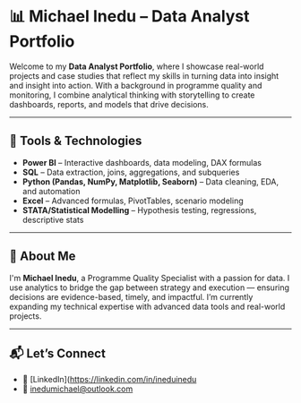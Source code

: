 # 📊 Michael Inedu – Data Analyst Portfolio

Welcome to my **Data Analyst Portfolio**, where I showcase real-world projects and case studies that reflect my skills in turning data into insight and insight into action. With a background in programme quality and monitoring, I combine analytical thinking with storytelling to create dashboards, reports, and models that drive decisions.

---

## 🧰 Tools & Technologies

- **Power BI** – Interactive dashboards, data modeling, DAX formulas
- **SQL** – Data extraction, joins, aggregations, and subqueries
- **Python (Pandas, NumPy, Matplotlib, Seaborn)** – Data cleaning, EDA, and automation
- **Excel** – Advanced formulas, PivotTables, scenario modeling
- **STATA/Statistical Modelling** – Hypothesis testing, regressions, descriptive stats

---

## 🎯 About Me

I'm **Michael Inedu**, a Programme Quality Specialist with a passion for data. I use analytics to bridge the gap between strategy and execution — ensuring decisions are evidence-based, timely, and impactful. I’m currently expanding my technical expertise with advanced data tools and real-world projects.

---

## 📬 Let’s Connect

- 🔗 [LinkedIn](https://linkedin.com/in/ineduinedu
- 📧 inedumichael@outlook.com
